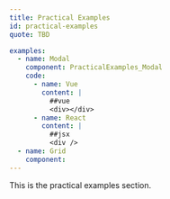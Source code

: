 ```yaml
---
title: Practical Examples
id: practical-examples
quote: TBD

examples:
  - name: Modal
    component: PracticalExamples_Modal
    code:
      - name: Vue
        content: |
          ##vue
          <div></div>
      - name: React
        content: |
          ##jsx
          <div />
  - name: Grid
    component: 
---
```


This is the practical examples section.